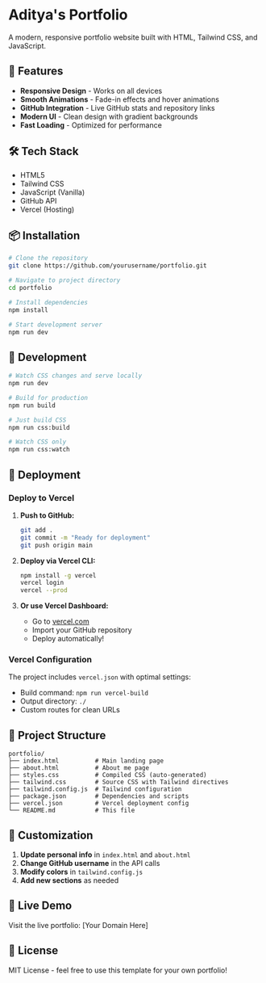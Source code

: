 # Aditya's Portfolio

A modern, responsive portfolio website built with HTML, Tailwind CSS, and JavaScript.

## 🚀 Features

- **Responsive Design** - Works on all devices
- **Smooth Animations** - Fade-in effects and hover animations
- **GitHub Integration** - Live GitHub stats and repository links
- **Modern UI** - Clean design with gradient backgrounds
- **Fast Loading** - Optimized for performance

## 🛠️ Tech Stack

- HTML5
- Tailwind CSS
- JavaScript (Vanilla)
- GitHub API
- Vercel (Hosting)

## 📦 Installation

```bash
# Clone the repository
git clone https://github.com/yourusername/portfolio.git

# Navigate to project directory
cd portfolio

# Install dependencies
npm install

# Start development server
npm run dev
```

## 🔧 Development

```bash
# Watch CSS changes and serve locally
npm run dev

# Build for production
npm run build

# Just build CSS
npm run css:build

# Watch CSS only
npm run css:watch
```

## 🚀 Deployment

### Deploy to Vercel

1. **Push to GitHub:**
   ```bash
   git add .
   git commit -m "Ready for deployment"
   git push origin main
   ```

2. **Deploy via Vercel CLI:**
   ```bash
   npm install -g vercel
   vercel login
   vercel --prod
   ```

3. **Or use Vercel Dashboard:**
   - Go to [vercel.com](https://vercel.com)
   - Import your GitHub repository
   - Deploy automatically!

### Vercel Configuration

The project includes `vercel.json` with optimal settings:
- Build command: `npm run vercel-build`
- Output directory: `./`
- Custom routes for clean URLs

## 📁 Project Structure

```
portfolio/
├── index.html          # Main landing page
├── about.html          # About me page
├── styles.css          # Compiled CSS (auto-generated)
├── tailwind.css        # Source CSS with Tailwind directives
├── tailwind.config.js  # Tailwind configuration
├── package.json        # Dependencies and scripts
├── vercel.json         # Vercel deployment config
└── README.md           # This file
```

## 🎨 Customization

1. **Update personal info** in `index.html` and `about.html`
2. **Change GitHub username** in the API calls
3. **Modify colors** in `tailwind.config.js`
4. **Add new sections** as needed

## 📱 Live Demo

Visit the live portfolio: [Your Domain Here]

## 📄 License

MIT License - feel free to use this template for your own portfolio!